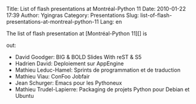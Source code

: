 Title: List of flash presentations at Montréal-Python 11
Date: 2010-01-22 17:39
Author: Ygingras
Category: Presentations
Slug: list-of-flash-presentations-at-montreal-python-11
Lang: en

<!--:en-->The list of flash presentation at [Montréal-Python 11][] is
out:

-   David Goodger: BIG & BOLD Slides With reST & S5
-   Hadrien David: Deploiement sur AppEngine
-   Mathieu Leduc-Hamel: Sprints de programmation et de traduction
-   Mathieu Viau: ConFoo Jobfair
-   Jean Schurger: Emacs pour les Pythoneux
-   Mathieu Trudel-Lapierre: Packaging de projets Python pour Debian et
    Ubuntu

<!--:-->

</p>

  [Montréal-Python 11]: /2010/01/16/montreal-python-11-2010-01-25-at-uqam/
